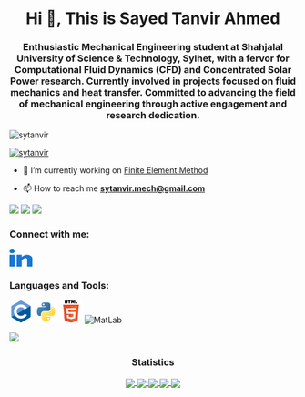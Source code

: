 <h1 align="center">Hi 👋, This is Sayed Tanvir Ahmed</h1>
<h3 align="center">Enthusiastic Mechanical Engineering student at Shahjalal University of Science & Technology, Sylhet, with a fervor for Computational Fluid Dynamics (CFD) and Concentrated Solar Power research. Currently involved in projects focused on fluid mechanics and heat transfer. Committed to advancing the field of mechanical engineering through active engagement and research dedication.</h3>
<p align="left"> <img src="https://komarev.com/ghpvc/?username=sytanvir&label=Profile%20views&color=0e75b6&style=flat" alt="sytanvir" /> </p>

<p align="left"> <a href="https://github.com/ryo-ma/github-profile-trophy"><img src="https://github-profile-trophy.vercel.app/?username=sytanvir&theme=" alt="sytanvir" /></a> </p>

- 🔭 I’m currently working on [Finite Element Method](https://github.com/sytanvir/Finite-Element-Method)

- 📫 How to reach me **sytanvir.mech@gmail.com**

<div> <a href="https://www.linkedin.com/in/sytanvir" target="_blank"><img src="https://img.shields.io/badge/LinkedIn-0077B5?style=for-the-badge&logo=linkedin&logoColor=white" target="_blank"></a>
<a href="https://github.com/sytanvir" target="_blank"><img src="https://img.shields.io/badge/GitHub-100000?style=for-the-badge&logo=github&logoColor=white" target="_blank"></a>
<a href = "mailto:sytanvir.mech@gmail.com"><img src="https://img.shields.io/badge/-Gmail-%23333?style=for-the-badge&logo=gmail&logoColor=white" target="_blank"></a>
</div><h3 align="left">Connect with me:</h3>
<p align="left">
<a href="https://linkedin.com/in/sytanvir" target="blank"><img align="center" src="https://raw.githubusercontent.com/teamedwardforever/Readme-Generator/71f25dd8b98329b168142a6b782a107b75eab178/svg/Social/linked-in-alt.svg" alt="sytanvir" height="30" width="40" /></a></p>

<h3 align="left">Languages and Tools:</h3>
<p align="left">
<img src="https://raw.githubusercontent.com/teamedwardforever/Readme-Generator/71f25dd8b98329b168142a6b782a107b75eab178/svg/Skills/Languages/c-original.svg" alt="C" width="40" height="40"/>
<img src="https://raw.githubusercontent.com/teamedwardforever/Readme-Generator/71f25dd8b98329b168142a6b782a107b75eab178/svg/Skills/Languages/python-original.svg" alt="Python" width="40" height="40"/>
<img src="https://raw.githubusercontent.com/teamedwardforever/Readme-Generator/71f25dd8b98329b168142a6b782a107b75eab178/svg/Skills/Frontend/html5-original-wordmark.svg" alt="HTML" width="40" height="40"/>
<img src="https://dl.dropboxusercontent.com/s/6e7hk06wzjp3j52/Matlab_Logo.png" alt="MatLab" width="40" height="40"/>
</p>

<img src="https://user-images.githubusercontent.com/73097560/115834477-dbab4500-a447-11eb-908a-139a6edaec5c.gif"><h3 align="center">Statistics</h3>
<div align="center">
<a href="https://github.com/sytanvir">
<img align="center" src="http://github-profile-summary-cards.vercel.app/api/cards/stats?username=sytanvir&theme=2077" height="180em" />
<img align="center" src="http://github-profile-summary-cards.vercel.app/api/cards/most-commit-language?username=sytanvir&theme=2077" height="180em" />
<img align="center" src="http://github-profile-summary-cards.vercel.app/api/cards/repos-per-language?username=sytanvir&theme=2077" height="180em" />
<img align="center" src="http://github-profile-summary-cards.vercel.app/api/cards/productive-time?username=sytanvir&theme=2077" height="180em" />
<img align="center" src="http://github-profile-summary-cards.vercel.app/api/cards/profile-details?username=sytanvir&theme=2077" height="180em" />
</div>

